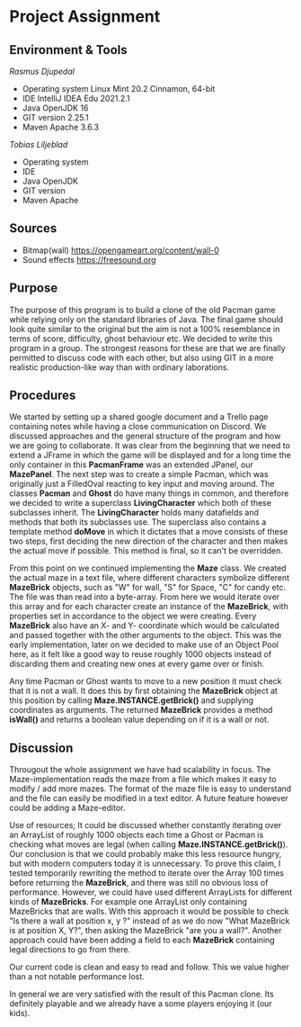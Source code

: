 # Project Assignment
## Environment & Tools
*Rasmus Djupedal*  
* Operating system Linux Mint 20.2 Cinnamon, 64-bit  
* IDE IntelliJ IDEA Edu 2021.2.1  
* Java OpenJDK 16  
* GIT version 2.25.1  
* Maven Apache 3.6.3   

*Tobias Liljeblad*  
* Operating system  
* IDE   
* Java OpenJDK  
* GIT version   
* Maven Apache  

## Sources
* Bitmap(wall) https://opengameart.org/content/wall-0  
* Sound effects https://freesound.org  

## Purpose
The purpose of this program is to build a clone of the old Pacman game while relying only on the standard libraries
of Java. The final game should look quite similar to the original but the aim is not a 100% resemblance in terms
of score, difficulty, ghost behaviour etc. 
We decided to write this program in a group. The strongest reasons for these are that we are finally permitted to discuss
code with each other, but also using GIT in a more realistic production-like way than with ordinary laborations. 

## Procedures
We started by setting up a shared google document and a Trello page containing notes while having a close communication
on Discord. We discussed approaches and the general structure of the program and how we are going to collaborate.
It was clear from the beginning that we need to extend a JFrame in which the game will be displayed and for a long time
the only container in this **PacmanFrame** was an extended JPanel, our **MazePanel**.
The next step was to create a simple Pacman, which was originally just a FilledOval reacting to key input and moving
around. The classes **Pacman** and **Ghost** do have many things in common, and therefore we decided to write a 
superclass **LivingCharacter** which both of these subclasses inherit. The **LivingCharacter** holds many datafields
and methods that both its subclasses use. The superclass also contains a template method **doMove** in which it dictates
that a move consists of these two steps, first deciding the new direction of the character and then makes the actual
move if possible.  This method is final, so it can't be overridden. 

From this point on we continued implementing the **Maze** class. We created the actual maze in a text file, where
different characters symbolize different **MazeBrick** objects, such as "W" for wall, "S" for Space, "C" for candy etc. 
The file was than read into a byte-array. From here we would iterate over this array and for each character create an
instance of the **MazeBrick**, with properties set in accordance to the object we were creating. Every **MazeBrick** 
also have an X- and Y- coordinate which would be calculated and passed together with the other arguments to the object.
This was the early implementation, later on we decided to make use of an Object Pool here, as it felt like a good
way to reuse roughly 1000 objects instead of discarding them and creating new ones at every game over or finish.

Any time Pacman or Ghost wants to move to a new position it must check that it is not a wall. It does this by first
obtaining the **MazeBrick** object at this position by calling **Maze.INSTANCE.getBrick()** and supplying coordinates as arguments.
The returned **MazeBrick** provides a method **isWall()** and returns a boolean value depending on if it is a wall or not.


## Discussion
Througout the whole assignment we have had scalability in focus. The Maze-implementation reads the maze from a file
which makes it easy to modify / add more mazes. The format of the maze file is easy to understand and the file
can easily be modified in a text editor. A future feature however could be adding a Maze-editor.

Use of resources;
It could be discussed whether constantly iterating over an ArrayList of roughly 1000 objects each time a Ghost or Pacman is
checking what moves are legal (when calling **Maze.INSTANCE.getBrick()**). Our conclusion is that we could probably make
this less resource hungry, but with modern computers today it is unnecessary. To prove this claim, I tested temporarily 
rewriting the method to iterate over the Array 100 times before returning the **MazeBrick**, and there was still no
obvious loss of performance.
However, we could have used different ArrayLists for different kinds of **MazeBricks**.
For example one ArrayList only containing MazeBricks that are walls.
With this approach it would be possible to check "Is there a wall at position x, y ?"  instead of as we do now
"What MazeBrick is at position X, Y?", then asking the MazeBrick "are you a wall?". Another approach could have been
adding a field to each **MazeBrick** containing legal directions to go from there.

Our current code is clean and easy to read and follow. This we value higher than a not notable performance lost.

In general we are very satisfied with the result of this Pacman clone. Its definitely playable and we already have
a some players enjoying it (our kids).